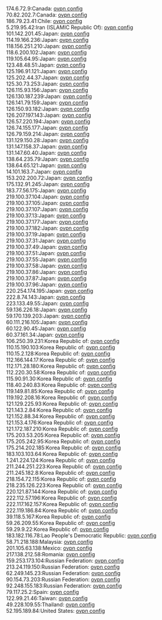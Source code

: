 174.6.72.9:Canada: [ovpn config](vpn/174_6_72_9.ovpn)  
70.82.202.7:Canada: [ovpn config](vpn/70_82_202_7.ovpn)  
186.79.23.41:Chile: [ovpn config](vpn/186_79_23_41.ovpn)  
5.219.95.42:Iran (ISLAMIC Republic Of): [ovpn config](vpn/5_219_95_42.ovpn)  
101.142.201.45:Japan: [ovpn config](vpn/101_142_201_45.ovpn)  
114.19.166.236:Japan: [ovpn config](vpn/114_19_166_236.ovpn)  
118.156.251.210:Japan: [ovpn config](vpn/118_156_251_210.ovpn)  
118.6.200.102:Japan: [ovpn config](vpn/118_6_200_102.ovpn)  
119.105.64.95:Japan: [ovpn config](vpn/119_105_64_95.ovpn)  
123.48.48.51:Japan: [ovpn config](vpn/123_48_48_51.ovpn)  
125.196.91.121:Japan: [ovpn config](vpn/125_196_91_121.ovpn)  
125.202.44.37:Japan: [ovpn config](vpn/125_202_44_37.ovpn)  
125.30.73.253:Japan: [ovpn config](vpn/125_30_73_253.ovpn)  
126.115.93.156:Japan: [ovpn config](vpn/126_115_93_156.ovpn)  
126.130.187.239:Japan: [ovpn config](vpn/126_130_187_239.ovpn)  
126.141.79.159:Japan: [ovpn config](vpn/126_141_79_159.ovpn)  
126.150.93.182:Japan: [ovpn config](vpn/126_150_93_182.ovpn)  
126.207.197.143:Japan: [ovpn config](vpn/126_207_197_143.ovpn)  
126.57.220.194:Japan: [ovpn config](vpn/126_57_220_194.ovpn)  
126.74.155.177:Japan: [ovpn config](vpn/126_74_155_177.ovpn)  
126.79.159.214:Japan: [ovpn config](vpn/126_79_159_214.ovpn)  
131.129.150.28:Japan: [ovpn config](vpn/131_129_150_28.ovpn)  
131.147.158.37:Japan: [ovpn config](vpn/131_147_158_37.ovpn)  
131.147.60.40:Japan: [ovpn config](vpn/131_147_60_40.ovpn)  
138.64.235.79:Japan: [ovpn config](vpn/138_64_235_79.ovpn)  
138.64.65.121:Japan: [ovpn config](vpn/138_64_65_121.ovpn)  
14.101.163.7:Japan: [ovpn config](vpn/14_101_163_7.ovpn)  
153.202.200.72:Japan: [ovpn config](vpn/153_202_200_72.ovpn)  
175.132.91.245:Japan: [ovpn config](vpn/175_132_91_245.ovpn)  
183.77.56.175:Japan: [ovpn config](vpn/183_77_56_175.ovpn)  
219.100.37.104:Japan: [ovpn config](vpn/219_100_37_104.ovpn)  
219.100.37.105:Japan: [ovpn config](vpn/219_100_37_105.ovpn)  
219.100.37.107:Japan: [ovpn config](vpn/219_100_37_107.ovpn)  
219.100.37.13:Japan: [ovpn config](vpn/219_100_37_13.ovpn)  
219.100.37.177:Japan: [ovpn config](vpn/219_100_37_177.ovpn)  
219.100.37.182:Japan: [ovpn config](vpn/219_100_37_182.ovpn)  
219.100.37.19:Japan: [ovpn config](vpn/219_100_37_19.ovpn)  
219.100.37.31:Japan: [ovpn config](vpn/219_100_37_31.ovpn)  
219.100.37.49:Japan: [ovpn config](vpn/219_100_37_49.ovpn)  
219.100.37.51:Japan: [ovpn config](vpn/219_100_37_51.ovpn)  
219.100.37.55:Japan: [ovpn config](vpn/219_100_37_55.ovpn)  
219.100.37.58:Japan: [ovpn config](vpn/219_100_37_58.ovpn)  
219.100.37.86:Japan: [ovpn config](vpn/219_100_37_86.ovpn)  
219.100.37.87:Japan: [ovpn config](vpn/219_100_37_87.ovpn)  
219.100.37.96:Japan: [ovpn config](vpn/219_100_37_96.ovpn)  
220.254.174.195:Japan: [ovpn config](vpn/220_254_174_195.ovpn)  
222.8.74.143:Japan: [ovpn config](vpn/222_8_74_143.ovpn)  
223.133.49.55:Japan: [ovpn config](vpn/223_133_49_55.ovpn)  
59.136.226.18:Japan: [ovpn config](vpn/59_136_226_18.ovpn)  
59.170.139.203:Japan: [ovpn config](vpn/59_170_139_203.ovpn)  
60.111.216.105:Japan: [ovpn config](vpn/60_111_216_105.ovpn)  
60.122.90.45:Japan: [ovpn config](vpn/60_122_90_45.ovpn)  
60.37.161.34:Japan: [ovpn config](vpn/60_37_161_34.ovpn)  
106.250.39.231:Korea Republic of: [ovpn config](vpn/106_250_39_231.ovpn)  
110.15.190.103:Korea Republic of: [ovpn config](vpn/110_15_190_103.ovpn)  
110.15.2.128:Korea Republic of: [ovpn config](vpn/110_15_2_128.ovpn)  
112.166.144.17:Korea Republic of: [ovpn config](vpn/112_166_144_17.ovpn)  
112.171.28.180:Korea Republic of: [ovpn config](vpn/112_171_28_180.ovpn)  
112.220.30.58:Korea Republic of: [ovpn config](vpn/112_220_30_58.ovpn)  
115.90.91.30:Korea Republic of: [ovpn config](vpn/115_90_91_30.ovpn)  
118.40.240.83:Korea Republic of: [ovpn config](vpn/118_40_240_83.ovpn)  
119.149.81.85:Korea Republic of: [ovpn config](vpn/119_149_81_85.ovpn)  
119.192.208.16:Korea Republic of: [ovpn config](vpn/119_192_208_16.ovpn)  
121.129.225.93:Korea Republic of: [ovpn config](vpn/121_129_225_93.ovpn)  
121.143.2.84:Korea Republic of: [ovpn config](vpn/121_143_2_84.ovpn)  
121.152.88.34:Korea Republic of: [ovpn config](vpn/121_152_88_34.ovpn)  
121.153.4.176:Korea Republic of: [ovpn config](vpn/121_153_4_176.ovpn)  
121.172.187.210:Korea Republic of: [ovpn config](vpn/121_172_187_210.ovpn)  
175.203.53.205:Korea Republic of: [ovpn config](vpn/175_203_53_205.ovpn)  
175.205.242.95:Korea Republic of: [ovpn config](vpn/175_205_242_95.ovpn)  
175.214.202.185:Korea Republic of: [ovpn config](vpn/175_214_202_185.ovpn)  
183.103.103.64:Korea Republic of: [ovpn config](vpn/183_103_103_64.ovpn)  
1.241.224.124:Korea Republic of: [ovpn config](vpn/1_241_224_124.ovpn)  
211.244.251.223:Korea Republic of: [ovpn config](vpn/211_244_251_223.ovpn)  
211.245.182.8:Korea Republic of: [ovpn config](vpn/211_245_182_8.ovpn)  
218.154.72.115:Korea Republic of: [ovpn config](vpn/218_154_72_115.ovpn)  
218.235.126.223:Korea Republic of: [ovpn config](vpn/218_235_126_223.ovpn)  
220.121.87.144:Korea Republic of: [ovpn config](vpn/220_121_87_144.ovpn)  
222.112.57.196:Korea Republic of: [ovpn config](vpn/222_112_57_196.ovpn)  
222.117.162.157:Korea Republic of: [ovpn config](vpn/222_117_162_157.ovpn)  
222.119.186.84:Korea Republic of: [ovpn config](vpn/222_119_186_84.ovpn)  
39.118.5.167:Korea Republic of: [ovpn config](vpn/39_118_5_167.ovpn)  
59.26.209.55:Korea Republic of: [ovpn config](vpn/59_26_209_55.ovpn)  
59.29.9.22:Korea Republic of: [ovpn config](vpn/59_29_9_22.ovpn)  
183.182.116.78:Lao People's Democratic Republic: [ovpn config](vpn/183_182_116_78.ovpn)  
58.71.218.188:Malaysia: [ovpn config](vpn/58_71_218_188.ovpn)  
201.105.63.138:Mexico: [ovpn config](vpn/201_105_63_138.ovpn)  
217.138.212.58:Romania: [ovpn config](vpn/217_138_212_58.ovpn)  
159.253.173.104:Russian Federation: [ovpn config](vpn/159_253_173_104.ovpn)  
213.24.119.150:Russian Federation: [ovpn config](vpn/213_24_119_150.ovpn)  
62.249.145.23:Russian Federation: [ovpn config](vpn/62_249_145_23.ovpn)  
90.154.73.203:Russian Federation: [ovpn config](vpn/90_154_73_203.ovpn)  
92.248.155.183:Russian Federation: [ovpn config](vpn/92_248_155_183.ovpn)  
79.117.25.2:Spain: [ovpn config](vpn/79_117_25_2.ovpn)  
122.99.21.46:Taiwan: [ovpn config](vpn/122_99_21_46.ovpn)  
49.228.109.55:Thailand: [ovpn config](vpn/49_228_109_55.ovpn)  
52.195.189.84:United States: [ovpn config](vpn/52_195_189_84.ovpn)  
